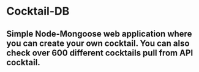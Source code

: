 # Cocktail-DB
## Simple Node-Mongoose web application where you can create your own cocktail. You can also check over 600 different cocktails pull from API cocktail.
